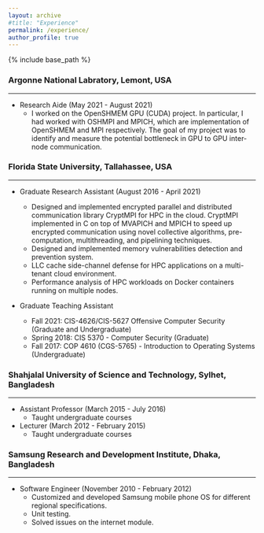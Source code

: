```yaml
---
layout: archive
#title: "Experience"
permalink: /experience/
author_profile: true
---
```

{% include base_path %}

 
### Argonne National Labratory, Lemont, USA     
----
* Research Aide (May 2021 - August 2021)
    * I worked on the OpenSHMEM GPU (CUDA) project. In particular, I had worked with OSHMPI and
      MPICH, which are implementation of OpenSHMEM and MPI respectively. The
      goal of my project was to identify and measure the potential bottleneck in GPU to GPU inter-node
      communication.

### Florida State University, Tallahassee, USA       
----
* Graduate Research Assistant (August 2016 - April 2021)
    *  Designed and implemented encrypted parallel and distributed communication library CryptMPI for HPC in the cloud.  CryptMPI implemented in C on top of MVAPICH and MPICH to speed up encrypted communication using novel collective algorithms, pre-computation, multithreading, and pipelining techniques.
    *  Designed and implemented memory vulnerabilities detection and prevention system.
    *  LLC cache side-channel defense for HPC applications on a multi-tenant cloud environment.
    *  Performance analysis of HPC workloads on Docker containers running on multiple nodes.

* Graduate Teaching Assistant
    * Fall 2021: CIS-4626/CIS-5627 Offensive Computer Security (Graduate and Undergraduate) 
    * Spring 2018: CIS 5370 - Computer Security (Graduate)
    * Fall 2017: COP 4610 (CGS-5765) - Introduction to Operating Systems (Undergraduate)


### Shahjalal University of Science and Technology, Sylhet, Bangladesh       
----
* Assistant Professor (March 2015 - July 2016)
    * Taught undergraduate courses
* Lecturer (March 2012 - February 2015)
  * Taught undergraduate courses

### Samsung Research and Development Institute, Dhaka, Bangladesh        
----
* Software Engineer (November 2010 - February 2012)
    * Customized and developed Samsung mobile phone OS for different regional specifications.
    * Unit testing.
    * Solved issues on the internet module.
